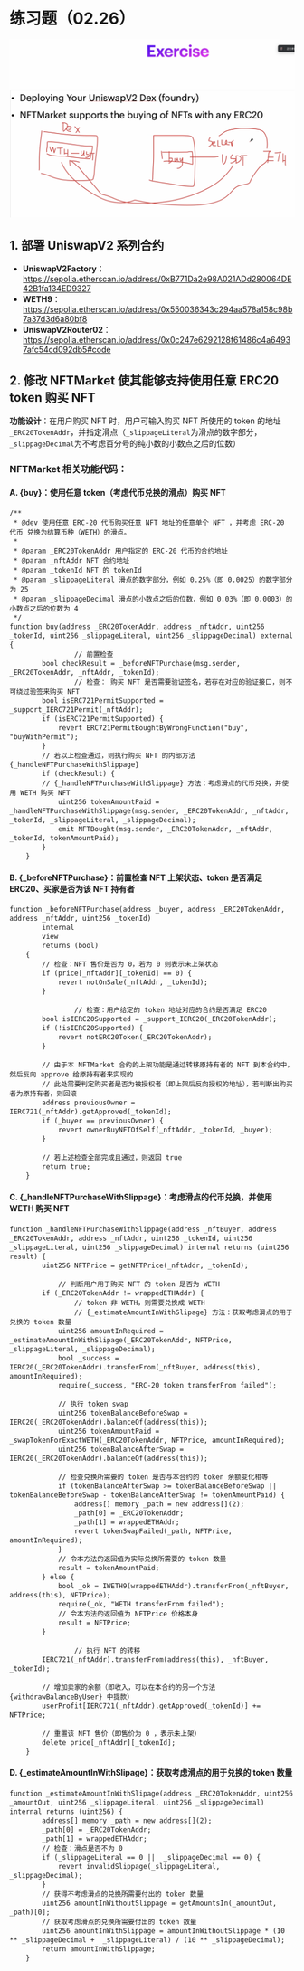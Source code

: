 # 练习题（02.26）

![IMG0_Task](./images/IMG0_Task.png)

## 1. 部署 UniswapV2 系列合约

- **UniswapV2Factory**：https://sepolia.etherscan.io/address/0xB771Da2e98A021ADd280064DE42B1fa134ED9327
- **WETH9**：https://sepolia.etherscan.io/address/0x550036343c294aa578a158c98b7a37d3d6a80bf8
- **UniswapV2Router02**：https://sepolia.etherscan.io/address/0x0c247e6292128f61486c4a64937afc54cd092db5#code

## 2. 修改 NFTMarket 使其能够支持使用任意 ERC20 token 购买 NFT

**功能设计**：在用户购买 NFT 时，用户可输入购买 NFT 所使用的 token 的地址`_ERC20TokenAddr`，并指定滑点（`_slippageLiteral`为滑点的数字部分，`_slippageDecimal`为不考虑百分号的纯小数的小数点之后的位数）

### NFTMarket 相关功能代码：

#### A. {buy}：使用任意 token（考虑代币兑换的滑点）购买 NFT

```solidity
/**
 * @dev 使用任意 ERC-20 代币购买任意 NFT 地址的任意单个 NFT ，并考虑 ERC-20 代币 兑换为结算币种（WETH）的滑点。
 *
 * @param _ERC20TokenAddr 用户指定的 ERC-20 代币的合约地址
 * @param _nftAddr NFT 合约地址
 * @param _tokenId NFT 的 tokenId
 * @param _slippageLiteral 滑点的数字部分，例如 0.25%（即 0.0025）的数字部分为 25 
 * @param _slippageDecimal 滑点的小数点之后的位数，例如 0.03%（即 0.0003）的小数点之后的位数为 4
 */
function buy(address _ERC20TokenAddr, address _nftAddr, uint256 _tokenId, uint256 _slippageLiteral, uint256 _slippageDecimal) external {
				// 前置检查
        bool checkResult = _beforeNFTPurchase(msg.sender, _ERC20TokenAddr, _nftAddr, _tokenId);
				// 检查： 购买 NFT 是否需要验证签名，若存在对应的验证接口，则不可绕过验签来购买 NFT
        bool isERC721PermitSupported = _support_IERC721Permit(_nftAddr);
        if (isERC721PermitSupported) {
            revert ERC721PermitBoughtByWrongFunction("buy", "buyWithPermit");
        }
        // 若以上检查通过，则执行购买 NFT 的内部方法 {_handleNFTPurchaseWithSlippage}
        if (checkResult) {
        // {_handleNFTPurchaseWithSlippage} 方法：考虑滑点的代币兑换，并使用 WETH 购买 NFT
            uint256 tokenAmountPaid = _handleNFTPurchaseWithSlippage(msg.sender, _ERC20TokenAddr, _nftAddr, _tokenId, _slippageLiteral, _slippageDecimal);
            emit NFTBought(msg.sender, _ERC20TokenAddr, _nftAddr, _tokenId, tokenAmountPaid);
        }
    }
```



#### B. {_beforeNFTPurchase}：前置检查 NFT 上架状态、token 是否满足 ERC20、买家是否为该 NFT 持有者

```solidity
function _beforeNFTPurchase(address _buyer, address _ERC20TokenAddr, address _nftAddr, uint256 _tokenId)
        internal
        view
        returns (bool)
    {   
        // 检查：NFT 售价是否为 0，若为 0 则表示未上架状态
        if (price[_nftAddr][_tokenId] == 0) {
            revert notOnSale(_nftAddr, _tokenId);
        }

				// 检查：用户给定的 token 地址对应的合约是否满足 ERC20
        bool isIERC20Supported = _support_IERC20(_ERC20TokenAddr);
        if (!isIERC20Supported) {
            revert notERC20Token(_ERC20TokenAddr);
        }

        // 由于本 NFTMarket 合约的上架功能是通过转移原持有者的 NFT 到本合约中，然后反向 approve 给原持有者来实现的
        // 此处需要判定购买者是否为被授权者（即上架后反向授权的地址），若判断出购买者为原持有者，则回滚
        address previousOwner = IERC721(_nftAddr).getApproved(_tokenId);
        if (_buyer == previousOwner) {
            revert ownerBuyNFTOfSelf(_nftAddr, _tokenId, _buyer);
        }

        // 若上述检查全部完成且通过，则返回 true
        return true;
    }
```



#### C. {_handleNFTPurchaseWithSlippage}：考虑滑点的代币兑换，并使用 WETH 购买 NFT

```solidity
function _handleNFTPurchaseWithSlippage(address _nftBuyer, address _ERC20TokenAddr, address _nftAddr, uint256 _tokenId, uint256 _slippageLiteral, uint256 _slippageDecimal) internal returns (uint256 result) {
        uint256 NFTPrice = getNFTPrice(_nftAddr, _tokenId);
    		
    		// 判断用户用于购买 NFT 的 token 是否为 WETH
        if (_ERC20TokenAddr != wrappedETHAddr) {
        		// token 非 WETH，则需要兑换成 WETH
        		// {_estimateAmountInWithSlipage} 方法：获取考虑滑点的用于兑换的 token 数量
            uint256 amountInRequired = _estimateAmountInWithSlipage(_ERC20TokenAddr, NFTPrice, _slippageLiteral, _slippageDecimal);
            bool _success = IERC20(_ERC20TokenAddr).transferFrom(_nftBuyer, address(this), amountInRequired);
            require(_success, "ERC-20 token transferFrom failed");
            
            // 执行 token swap
            uint256 tokenBalanceBeforeSwap = IERC20(_ERC20TokenAddr).balanceOf(address(this));
            uint256 tokenAmountPaid = _swapTokenForExactWETH(_ERC20TokenAddr, NFTPrice, amountInRequired);
            uint256 tokenBalanceAfterSwap = IERC20(_ERC20TokenAddr).balanceOf(address(this));
            
            // 检查兑换所需要的 token 是否与本合约的 token 余额变化相等
            if (tokenBalanceAfterSwap >= tokenBalanceBeforeSwap || tokenBalanceBeforeSwap - tokenBalanceAfterSwap != tokenAmountPaid) {
                address[] memory _path = new address[](2);
                _path[0] = _ERC20TokenAddr;
                _path[1] = wrappedETHAddr;
                revert tokenSwapFailed(_path, NFTPrice, amountInRequired);
            }
            // 令本方法的返回值为实际兑换所需要的 token 数量
            result = tokenAmountPaid;
        } else {
            bool _ok = IWETH9(wrappedETHAddr).transferFrom(_nftBuyer, address(this), NFTPrice);
            require(_ok, "WETH transferFrom failed");
            // 令本方法的返回值为 NFTPrice 价格本身
            result = NFTPrice;
        }
				
				// 执行 NFT 的转移
        IERC721(_nftAddr).transferFrom(address(this), _nftBuyer, _tokenId);
        
        // 增加卖家的余额（即收入，可以在本合约的另一个方法 {withdrawBalanceByUser} 中提款）
        userProfit[IERC721(_nftAddr).getApproved(_tokenId)] += NFTPrice;

        // 重置该 NFT 售价（即售价为 0 ，表示未上架）
        delete price[_nftAddr][_tokenId];
    }
```



#### D. {_estimateAmountInWithSlipage}：获取考虑滑点的用于兑换的 token 数量

```solidity
function _estimateAmountInWithSlipage(address _ERC20TokenAddr, uint256 _amountOut, uint256 _slippageLiteral, uint256 _slippageDecimal) internal returns (uint256) {
        address[] memory _path = new address[](2);
        _path[0] = _ERC20TokenAddr;
        _path[1] = wrappedETHAddr;
        // 检查：滑点是否不为 0
        if (_slippageLiteral == 0 ||  _slippageDecimal == 0) {
            revert invalidSlippage(_slippageLiteral, _slippageDecimal);
        }
        // 获得不考虑滑点的兑换所需要付出的 token 数量
        uint256 amountInWithoutSlippage = getAmountsIn(_amountOut, _path)[0];
        // 获取考虑滑点的兑换所需要付出的 token 数量
        uint256 amountInWithSlippage = amountInWithoutSlippage * (10 ** _slippageDecimal +  _slippageLiteral) / (10 ** _slippageDecimal);
        return amountInWithSlippage;
    }
```

